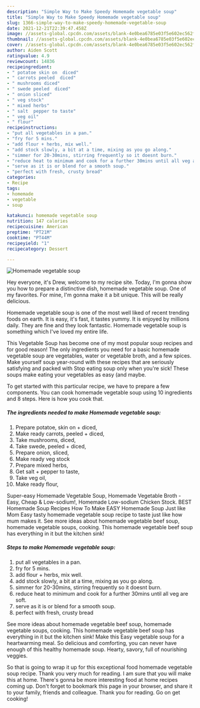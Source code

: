 ```yaml
---
description: "Simple Way to Make Speedy Homemade vegetable soup"
title: "Simple Way to Make Speedy Homemade vegetable soup"
slug: 1366-simple-way-to-make-speedy-homemade-vegetable-soup
date: 2021-12-21T22:39:47.458Z
image: //assets-global.cpcdn.com/assets/blank-4e0bea6785e03f5e602ec562f230caae08da540cada707380b4fe1bbebba43da.png
thumbnail: //assets-global.cpcdn.com/assets/blank-4e0bea6785e03f5e602ec562f230caae08da540cada707380b4fe1bbebba43da.png
cover: //assets-global.cpcdn.com/assets/blank-4e0bea6785e03f5e602ec562f230caae08da540cada707380b4fe1bbebba43da.png
author: Aiden Scott
ratingvalue: 4.9
reviewcount: 14836
recipeingredient:
- " potatoe skin on  diced"
- " carrots peeled  diced"
- " mushrooms diced"
- " swede peeled  diced"
- " onion sliced"
- " veg stock"
- " mixed herbs"
- " salt  pepper to taste"
- " veg oil"
- " flour"
recipeinstructions:
- "put all vegetables in a pan."
- "fry for 5 mins."
- "add flour + herbs, mix well."
- "add stock slowly, a bit at a time, mixing as you go along."
- "simmer for 20-30mins, stirring frequently so it doesnt burn."
- "reduce heat to minimum and cook for a further 30mins until all veg are soft."
- "serve as it is or blend for a smooth soup."
- "perfect with fresh, crusty bread"
categories:
- Recipe
tags:
- homemade
- vegetable
- soup

katakunci: homemade vegetable soup 
nutrition: 147 calories
recipecuisine: American
preptime: "PT21M"
cooktime: "PT44M"
recipeyield: "1"
recipecategory: Dessert

---
```



![Homemade vegetable soup](//assets-global.cpcdn.com/assets/blank-4e0bea6785e03f5e602ec562f230caae08da540cada707380b4fe1bbebba43da.png)

Hey everyone, it's Drew, welcome to my recipe site. Today, I'm gonna show you how to prepare a distinctive dish, homemade vegetable soup. One of my favorites. For mine, I'm gonna make it a bit unique. This will be really delicious.

Homemade vegetable soup is one of the most well liked of recent trending foods on earth. It is easy, it's fast, it tastes yummy. It is enjoyed by millions daily. They are fine and they look fantastic. Homemade vegetable soup is something which I've loved my entire life.

This Vegetable Soup has become one of my most popular soup recipes and for good reason! The only ingredients you need for a basic homemade vegetable soup are vegetables, water or vegetable broth, and a few spices. Make yourself soup year-round with these recipes that are seriously satisfying and packed with Stop eating soup only when you&#39;re sick! These soups make eating your vegetables as easy (and maybe.


To get started with this particular recipe, we have to prepare a few components. You can cook homemade vegetable soup using 10 ingredients and 8 steps. Here is how you cook that.

<!--inarticleads1-->

##### The ingredients needed to make Homemade vegetable soup:

1. Prepare  potatoe, skin on + diced,
1. Make ready  carrots, peeled + diced,
1. Take  mushrooms, diced,
1. Take  swede, peeled + diced,
1. Prepare  onion, sliced,
1. Make ready  veg stock
1. Prepare  mixed herbs,
1. Get  salt + pepper to taste,
1. Take  veg oil,
1. Make ready  flour,


Super-easy Homemade Vegetable Soup, Homemade Vegetable Broth - Easy, Cheap &amp; Low-sodium!, Homemade Low-sodium Chicken Stock. BEST Homemade Soup Recipes How To Make EASY Homemade Soup Just like Mom Easy tasty homemade vegetable soup recipe to taste just like how mum makes it. See more ideas about homemade vegetable beef soup, homemade vegetable soups, cooking. This homemade vegetable beef soup has everything in it but the kitchen sink! 

<!--inarticleads2-->

##### Steps to make Homemade vegetable soup:

1. put all vegetables in a pan.
1. fry for 5 mins.
1. add flour + herbs, mix well.
1. add stock slowly, a bit at a time, mixing as you go along.
1. simmer for 20-30mins, stirring frequently so it doesnt burn.
1. reduce heat to minimum and cook for a further 30mins until all veg are soft.
1. serve as it is or blend for a smooth soup.
1. perfect with fresh, crusty bread


See more ideas about homemade vegetable beef soup, homemade vegetable soups, cooking. This homemade vegetable beef soup has everything in it but the kitchen sink! Make this Easy vegetable soup for a heartwarming meal. So delicious and comforting, you can never have enough of this healthy homemade soup. Hearty, savory, full of nourishing veggies. 

So that is going to wrap it up for this exceptional food homemade vegetable soup recipe. Thank you very much for reading. I am sure that you will make this at home. There's gonna be more interesting food at home recipes coming up. Don't forget to bookmark this page in your browser, and share it to your family, friends and colleague. Thank you for reading. Go on get cooking!
